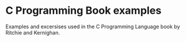 # C Programming Book examples
Examples and excersises used in the C Programming Language book by Ritchie and Kernighan.
